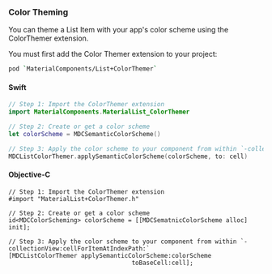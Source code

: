 ### Color Theming

You can theme a List Item with your app's color scheme using the ColorThemer extension.

You must first add the Color Themer extension to your project:

```bash
pod `MaterialComponents/List+ColorThemer`
```

<!--<div class="material-code-render" markdown="1">-->
#### Swift

```swift
// Step 1: Import the ColorThemer extension
import MaterialComponents.MaterialList_ColorThemer

// Step 2: Create or get a color scheme
let colorScheme = MDCSemanticColorScheme()

// Step 3: Apply the color scheme to your component from within `-collectionView:cellForItemAtIndexPath:`
MDCListColorThemer.applySemanticColorScheme(colorScheme, to: cell)
```

#### Objective-C

```objc
// Step 1: Import the ColorThemer extension
#import "MaterialList+ColorThemer.h"

// Step 2: Create or get a color scheme
id<MDCColorScheming> colorScheme = [[MDCSematnicColorScheme alloc] init];

// Step 3: Apply the color scheme to your component from within `-collectionView:cellForItemAtIndexPath:`
[MDCListColorThemer applySemanticColorScheme:colorScheme
                                  toBaseCell:cell];
```
<!--</div>-->
